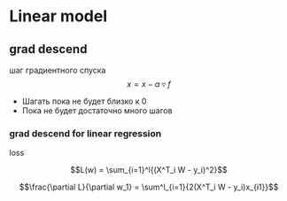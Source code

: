 # Linear model

## grad descend

шаг градиентного спуска $$x = x -\alpha \triangledown f$$

* Шагать пока не будет близко к 0
* Пока не будет достаточно много шагов

### grad descend for linear regression

loss

$$L(w) = \sum_{i=1}^l{(X^T_i W - y_i)^2}$$

$$\frac{\partial L}{\partial w_1} = \sum^l_{i=1}{2(X^T_i W - y_i)x_{i1}}$$
